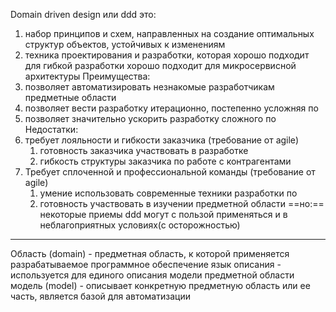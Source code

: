 Domain driven design или ddd это: 
1. набор принципов и схем, направленных на создание оптимальных структур объектов, устойчивых к изменениям
2. техника проектирования и разработки, которая хорошо подходит для гибкой разработки 
хорошо подходит для микросервисной архитектуры
Преимущества: 
1. позволяет автоматизировать незнакомые разработчикам предметные области 
2. позволяет вести разработку итерационно, постепенно усложняя по
3. позволяет значительно ускорить разработку сложного по
Недостатки: 
1. требует лояльности и гибкости заказчика (требование от agile)
	1. готовность заказчика участвовать в разработке 
	2. гибкость структуры заказчика по работе с контрагентами 
2. Требует сплоченной и профессиональной команды (требование от agile)
	1. умение использовать современные техники разработки по
	2. готовность участвовать в изучении предметной области
==но:== 
некоторые приемы ddd могут с пользой применяться и в неблагоприятных условиях(с осторожностью)

---
Область (domain) - предметная область, к которой применяется разрабатываемое программное обеспечение
язык описания - используется для единого описания модели предметной области
модель (model) - описывает конкретную предметную область или ее часть, является базой для автоматизации


